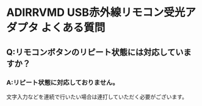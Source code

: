 # ADIRRVMD USB赤外線リモコン受光アダプタ よくある質問

## Q:リモコンボタンのリピート状態には対応していますか？

### A:リピート状態に対応しておりません。
文字入力などを連続で行いたい場合は連打していただく必要がございます。
